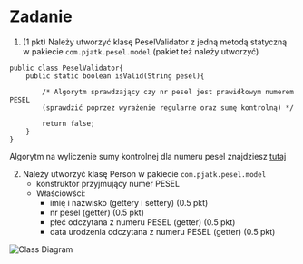 # Zadanie

1. (1 pkt) Należy utworzyć klasę PeselValidator z jedną metodą statyczną w pakiecie ```com.pjatk.pesel.model``` (pakiet też należy utworzyć)
```
public class PeselValidator{
    public static boolean isValid(String pesel){
        
        /* Algorytm sprawdzający czy nr pesel jest prawidłowym numerem PESEL 
        (sprawdzić poprzez wyrażenie regularne oraz sumę kontrolną) */
        
        return false;
    }
}
```
Algorytm na wyliczenie sumy kontrolnej dla numeru pesel znajdziesz [tutaj](https://obywatel.gov.pl/pl/dokumenty-i-dane-osobowe/czym-jest-numer-pesel)

2. Należy utworzyć klasę Person w pakiecie ```com.pjatk.pesel.model```
    * konstruktor przyjmujący numer PESEL
    * Właściowści:
        + imię i nazwisko (gettery i settery) (0.5 pkt)
        + nr pesel (getter) (0.5 pkt)
        + płeć odczytana z numeru PESEL (getter) (0.5 pkt)
        + data urodzenia odczytana z numeru PESEL (getter) (0.5 pkt)

![Class Diagram](http://www.plantuml.com/plantuml/proxy?src=https://raw.githubusercontent.com/PJMPR/lab04-introduction-to-properties/main/UML/diagram1.puml)


